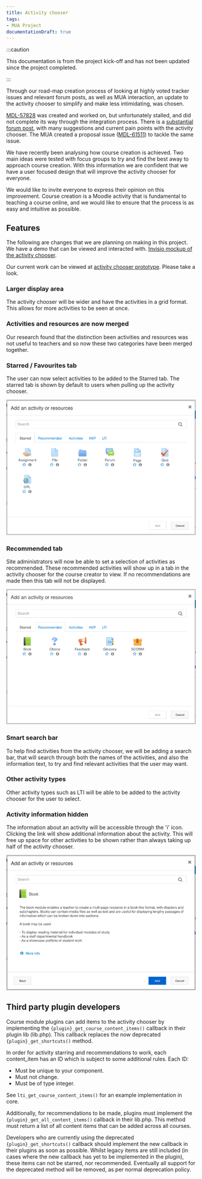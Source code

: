 ```yaml
---
title: Activity chooser
tags:
- MUA Project
documentationDraft: true
---
```


:::caution

This documentation is from the project kick-off and has not been updated since the project completed.

:::

Through our road-map creation process of looking at highly voted tracker issues and relevant forum posts, as well as MUA interaction, an update to the activity chooser to simplify and make less intimidating, was chosen.

[MDL-57828](https://moodle.atlassian.net/browse/MDL-57828) was created and worked on, but unfortunately stalled, and did not complete its way through the integration process. There is a [substantial forum post](https://moodle.org/mod/forum/discuss.php?d=346664), with many suggestions and current pain points with the activity chooser. The MUA created a proposal issue ([MDL-61511](https://moodle.atlassian.net/browse/MDL-61511)) to tackle the same issue.

We have recently been analysing how course creation is achieved. Two main ideas were tested with focus groups to try and find the best away to approach course creation. With this information we are confident that we have a user focused design that will improve the activity chooser for everyone.

We would like to invite everyone to express their opinion on this improvement. Course creation is a Moodle activity that is fundamental to teaching a course online, and we would like to ensure that the process is as easy and intuitive as possible.

## Features

The following are changes that we are planning on making in this project. We have a demo that can be viewed and interacted with.
[Invisio mockup of the activity chooser](https://projects.invisionapp.com/share/SVSREPYNBYG#/screens/388682478).

Our current work can be viewed at [activity chooser prototype](https://activitychooser.prototype.moodledemo.net/). Please take a look.

### Larger display area

The activity chooser will be wider and have the activities in a grid format. This allows for more activities to be seen at once.

### Activities and resources are now merged

Our research found that the distinction been activities and resources was not useful to teachers and so now these two categories have been merged together.

### Starred / Favourites tab

The user can now select activities to be added to the Starred tab. The starred tab is shown by default to users when pulling up the activity chooser.

![The starred tab](./_activitymodule/activity-chooser-starred.png)

### Recommended tab

Site administrators will now be able to set a selection of activities as recommended. These recommended activities will show up in a tab in the activity chooser for the course creator to view. If no recommendations are made then this tab will not be displayed.

![The recommended tab](./_activitymodule/activity-chooser-recommend.png)

### Smart search bar

To help find activities from the activity chooser, we will be adding a search bar, that will search through both the names of the activities, and also the information text, to try and find relevant activities that the user may want.

### Other activity types

Other activity types such as LTI will be able to be added to the activity chooser for the user to select.

### Activity information hidden

The information about an activity will be accessible through the 'i' icon. Clicking the link will show additional information about the activity. This will free up space for other activities to be shown rather than always taking up half of the activity chooser.

![Additional information about an activity](./_activitymodule/activity-chooser-info.png)

## Third party plugin developers

Course module plugins can add items to the activity chooser by implementing the `{plugin}_get_course_content_items()` callback in their plugin lib (lib.php). This callback replaces the now deprecated `{plugin}_get_shortcuts()` method.

In order for activity starring and recommendations to work, each content_item has an ID which is subject to some additional rules. Each ID:

- Must be unique to your component.
- Must not change.
- Must be of type integer.

See `lti_get_course_content_items()` for an example implementation in core.

Additionally, for recommendations to be made, plugins must implement the `{plugin}_get_all_content_items()` callback in their lib.php. This method must return a list of all content items that can be added across all courses.

Developers who are currently using the deprecated `{plugin}_get_shortcuts()` callback should implement the new callback in their plugins as soon as possible. Whilst legacy items are still included (in cases where the new callback has yet to be implemented in the plugin), these items can not be starred, nor recommended. Eventually all support for the deprecated method will be removed, as per normal deprecation policy.
